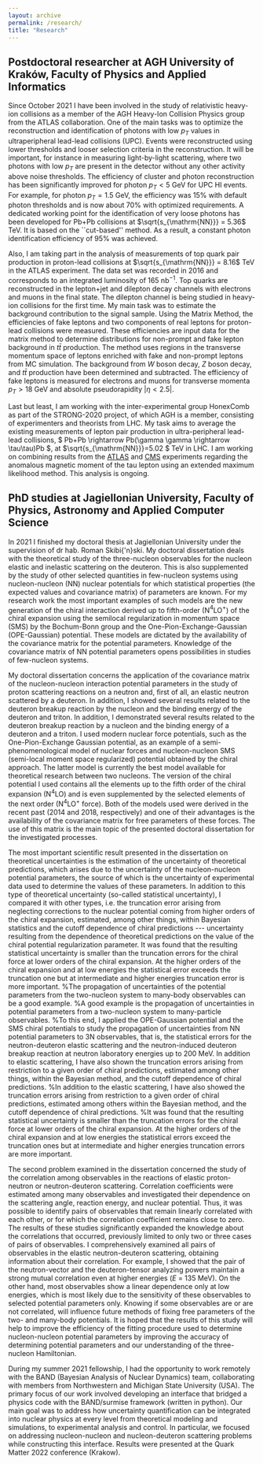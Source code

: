 ```yaml
---
layout: archive
permalink: /research/
title: "Research"
---
```


## Postdoctoral researcher at AGH University of Kraków, Faculty of Physics and Applied Informatics

Since October 2021 I have been involved in the study of relativistic heavy-ion collisions as a member of the AGH Heavy-Ion Collision Physics group from the ATLAS collaboration. 
One of the main tasks was to optimize the reconstruction and identification of photons with low $p_T$ values in ultraperipheral lead-lead collisions (UPC). Events were reconstructed using lower thresholds and looser selection criteria in the reconstruction. It will be important, for instance in measuring light-by-light scattering, where two photons with low $p_T$ are present in the detector without any other activity above noise thresholds. The efficiency of cluster and photon reconstruction has been significantly improved for photon $p_T < 5$ GeV for UPC HI events. For example, for photon $p_T = 1.5$ GeV, the efficiency was 15\% with default photon thresholds and is now about 70\% with optimized requirements. A dedicated working point for the identification of very loose photons has been developed for Pb+Pb collisions at $\sqrt{s_{\mathrm{NN}}} = 5.36$ TeV. It is based on the ``cut-based'' method. As a result, a constant photon identification efficiency of 95% was achieved.

Also, I am taking part in the analysis of measurements of top quark pair production in proton-lead collisions at $\sqrt{s_{\mathrm{NN}}} = 8.16$ TeV in the ATLAS experiment. The data set was recorded in 2016 and corresponds to an integrated luminosity of 165 nb$^{-1}$. Top quarks are reconstructed in the lepton+jet and dilepton decay channels with electrons and muons in the final state. The dilepton channel is being studied in heavy-ion collisions for the first time. My main task was to estimate the background contribution to the signal sample. Using the Matrix Method, the efficiencies of fake leptons and two components of real leptons for proton-lead collisions were measured. These efficiencies are input data for the matrix method to determine distributions for non-prompt and fake lepton background in $t\bar{t}$ production. The method uses regions in the transverse momentum space of leptons enriched with fake and non-prompt leptons from MC simulation. The background from $W$ boson decay, $Z$ boson decay, and $t\bar{t}$ production have been determined and subtracted. The efficiency of fake leptons is measured for electrons and muons for transverse momenta $p_T > 18$ GeV and absolute pseudorapidity $\left\lvert \eta < 2.5 \right\rvert$. 

Last but least, I am working with the inter-experimental group HonexComb as part of the STRONG-2020 project, of which AGH is a member, consisting of experimenters and theorists from LHC. My task aims to average the existing measurements of lepton pair production in ultra-peripheral lead-lead collisions, $ Pb+Pb \rightarrow Pb(\gamma \gamma \rightarrow \tau\tau)Pb $, at $\sqrt{s_{\mathrm{NN}}}=5.02 $ TeV in LHC. I am working on combining results from the [ATLAS](https://arxiv.org/abs/2204.13478) and [CMS](https://arxiv.org/abs/2206.05192) experiments regarding the anomalous magnetic moment of the tau lepton using an extended maximum likelihood method. This analysis is ongoing. 

## PhD studies at Jagiellonian University, Faculty of Physics, Astronomy and Applied Computer Science

In 2021 I finished my doctoral thesis at Jagiellonian University under the supervision of dr hab. Roman Skibi{\'n}ski. My doctoral dissertation deals with the theoretical study of the three-nucleon observables for the nucleon elastic and inelastic scattering on the deuteron. This is also supplemented by the study of other selected quantities in few-nucleon systems using nucleon-nucleon (NN) nuclear potentials for which statistical properties (the expected values and covariance matrix) of parameters are known. For my research work the most important examples of such models are the new generation of the chiral interaction derived up to fifth-order (N$^{4}$LO$^{+}$) of the chiral expansion using the semilocal regularization in momentum space (SMS) by the Bochum-Bonn group and the One-Pion-Exchange-Gaussian (OPE-Gaussian) potential. These models are dictated by the availability of the covariance matrix for the potential parameters. Knowledge of the covariance matrix of NN potential parameters opens possibilities in studies of few-nucleon systems. 

My doctoral dissertation concerns the application of the covariance matrix of the nucleon-nucleon interaction potential parameters in the study of proton scattering reactions on a neutron and, first of all, an elastic neutron scattered by a deuteron. In addition, I showed several results related to the deuteron breakup reaction by the nucleon and the binding energy of the deuteron and triton. In addition, I demonstrated several results related to the deuteron breakup reaction by a nucleon and the binding energy of a deuteron and a triton. I used modern nuclear force potentials, such as the One-Pion-Exchange Gaussian potential, as an example of a semi-phenomenological model of nuclear forces and nucleon-nucleon SMS (semi-local moment space regularized) potential obtained by the chiral approach. The latter model is currently the best model available for theoretical research between two nucleons. The version of the chiral potential I used contains all the elements up to the fifth order of the chiral expansion (N$^4$LO) and is even supplemented by the selected elements of the next order (N$^4$LO$^+$ force). Both of the models used were derived in the recent past (2014 and 2018, respectively) and one of their advantages is the availability of the covariance matrix for free parameters of these forces. The use of this matrix is the main topic of the presented doctoral dissertation for the investigated processes.

The most important scientific result presented in the dissertation on theoretical uncertainties is the estimation of the uncertainty of theoretical predictions, which arises due to the uncertainty of the nucleon-nucleon potential parameters, the source of which is the uncertainty of experimental data used to determine the values of these parameters. In addition to this type of theoretical uncertainty (so-called statistical uncertainty), I compared it with other types, i.e. the truncation error arising from neglecting corrections to the nuclear potential coming from higher orders of the chiral expansion, estimated, among other things, within Bayesian statistics and the cutoff dependence of chiral predictions --- uncertainty resulting from the dependence of theoretical predictions on the value of the chiral potential regularization parameter. It was found that the resulting statistical uncertainty is smaller than the truncation errors for the chiral force at lower orders of the chiral expansion. At the higher orders of the chiral expansion and at low energies the statistical error exceeds the truncation one but at intermediate and higher energies truncation error is more important. 
%The propagation of uncertainties of the potential parameters from the two-nucleon system to many-body observables can be a good example. 
%A good example is the propagation of uncertainties in potential parameters from a two-nucleon system to many-particle observables. 
%To this end, I applied the OPE-Gaussian potential and the SMS chiral potentials to study the propagation of uncertainties from NN potential parameters to 3N observables, that is, the statistical errors for the neutron-deuteron elastic scattering and the neutron-induced deuteron breakup reaction at neutron laboratory energies up to 200 MeV. In addition to elastic scattering, I have also shown the truncation errors arising from restriction to a given order of chiral predictions, estimated among other things, within the Bayesian method, and the cutoff dependence of chiral predictions.
%In addition to the elastic scattering, I have also showed the truncation errors arising from restriction to a given order of chiral predictions, estimated among others within the Bayesian method, and the cutoff dependence of chiral predictions. 
%It was found that the resulting statistical uncertainty is smaller than the truncation errors for the chiral force at lower orders of the chiral expansion. At the higher orders of the chiral expansion and at low energies the statistical errors exceed the truncation ones but at intermediate and higher energies truncation errors are more important. 

The second problem examined in the dissertation concerned the study of the correlation among observables in the reactions of elastic proton-neutron or neutron-deuteron scattering. Correlation coefficients were estimated among many observables and investigated their dependence on the scattering angle, reaction energy, and nuclear potential. Thus, it was possible to identify pairs of observables that remain linearly correlated with each other, or for which the correlation coefficient remains close to zero. The results of these studies significantly expanded the knowledge about the correlations that occurred, previously limited to only two or three cases of pairs of observables.  I comprehensively examined all pairs of observables in the elastic neutron-deuteron scattering, obtaining information about their correlation. For example, I showed that the pair of the neutron-vector and the deuteron-tensor analyzing powers maintain a strong mutual correlation even at higher energies ($E$ = 135 MeV). On the other hand, most observables show a linear dependence only at low energies, which is most likely due to the sensitivity of these observables to selected potential parameters only. Knowing if some observables are or are not correlated, will influence future methods of fixing free parameters of the two- and many-body potentials. It is hoped that the results of this study will help to improve the efficiency of the fitting procedure used to determine nucleon-nucleon potential parameters by improving the accuracy of determining potential parameters and our understanding of the three-nucleon Hamiltonian. 

During my summer 2021 fellowship, I had the opportunity to work remotely with the BAND (Bayesian Analysis of Nuclear Dynamics) team, collaborating with members from Northwestern and Michigan State University (USA). The primary focus of our work involved developing an interface that bridged a physics code with the BAND/surmise framework (written in python). 
Our main goal was to address how uncertainty quantification can be integrated into nuclear physics at every level from theoretical modeling and simulations, to experimental analysis and control. In particular, we focused on addressing nucleon-nucleon and nucleon-deuteron scattering problems while constructing this interface. Results were presented at the Quark Matter 2022 conference (Krakow).